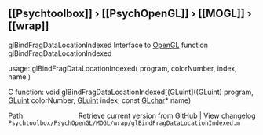 ## [[Psychtoolbox]] &#8250; [[PsychOpenGL]] &#8250; [[MOGL]] &#8250; [[wrap]]

glBindFragDataLocationIndexed  Interface to [OpenGL](OpenGL) function glBindFragDataLocationIndexed  
  
usage:  glBindFragDataLocationIndexed( program, colorNumber, index, name )  
  
C function:  void glBindFragDataLocationIndexed[(GLuint]((GLuint) program, [GLuint](GLuint) colorNumber, [GLuint](GLuint) index, const [GLchar](GLchar)\* name)  




<div class="code_header" style="text-align:right;">
  <span style="float:left;">Path&nbsp;&nbsp;</span> <span class="counter">Retrieve <a href=
  "https://raw.github.com/Psychtoolbox-3/Psychtoolbox-3/beta/Psychtoolbox/PsychOpenGL/MOGL/wrap/glBindFragDataLocationIndexed.m">current version from GitHub</a> | View <a href=
  "https://github.com/Psychtoolbox-3/Psychtoolbox-3/commits/beta/Psychtoolbox/PsychOpenGL/MOGL/wrap/glBindFragDataLocationIndexed.m">changelog</a></span>
</div>
<div class="code">
  <code>Psychtoolbox/PsychOpenGL/MOGL/wrap/glBindFragDataLocationIndexed.m</code>
</div>

